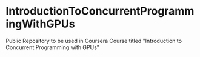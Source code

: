 # IntroductionToConcurrentProgrammingWithGPUs
Public Repository to be used in Coursera Course titled "Introduction to Concurrent Programming with GPUs"
